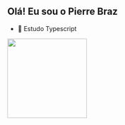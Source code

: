 ## Olá! Eu sou o Pierre Braz

- 🌱 Estudo Typescript

<div>
  <a href="https://github.com/pierreBraz4">
  <img height="180em" src="https://github-readme-stats.vercel.app/api?username=PIERREBRAZ_1&show_icons=true&theme=dracula&inclube_all_commits=true&count_private=true"/>
</div>
